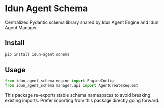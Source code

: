 # Idun Agent Schema

Centralized Pydantic schema library shared by Idun Agent Engine and Idun Agent Manager.

## Install

```bash
pip install idun-agent-schema
```

## Usage

```python
from idun_agent_schema.engine import EngineConfig
from idun_agent_schema.manager.api import AgentCreateRequest
```

This package re-exports stable schema namespaces to avoid breaking existing imports. Prefer importing from this package directly going forward.


